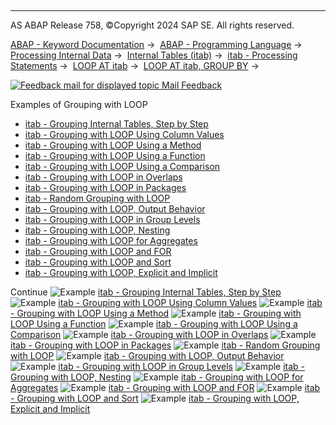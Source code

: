   

* * *

AS ABAP Release 758, ©Copyright 2024 SAP SE. All rights reserved.

[ABAP - Keyword Documentation](javascript:call_link\('abenabap.htm'\)) →  [ABAP - Programming Language](javascript:call_link\('abenabap_reference.htm'\)) →  [Processing Internal Data](javascript:call_link\('abenabap_data_working.htm'\)) →  [Internal Tables (itab)](javascript:call_link\('abenitab.htm'\)) →  [itab - Processing Statements](javascript:call_link\('abentable_processing_statements.htm'\)) →  [LOOP AT itab](javascript:call_link\('abaploop_at_itab_variants.htm'\)) →  [LOOP AT itab, GROUP BY](javascript:call_link\('abaploop_at_itab_group_by.htm'\)) → 

 [![](Mail.gif?object=Mail.gif "Feedback mail for displayed topic") Mail Feedback](mailto:f1_help@sap.com?subject=Feedback%20on%20ABAP%20Documentation&body=Document:%20Examples%20of%20Grouping%20with%20LOOP%2C%20ABENLOOP_GROUP_BY_ABEXAS%2C%20758%0D%0A%0D%0AError:%0D%0A%0D%0A%0D%0A%0D%0ASuggestion%20for%20improvement:)

Examples of Grouping with LOOP

-   [itab - Grouping Internal Tables, Step by Step](javascript:call_link\('abenloop_group_by_abexa.htm'\))
-   [itab - Grouping with LOOP Using Column Values](javascript:call_link\('abenloop_group_by_values_abexa.htm'\))
-   [itab - Grouping with LOOP Using a Method](javascript:call_link\('abenloop_group_by_method_abexa.htm'\))
-   [itab - Grouping with LOOP Using a Function](javascript:call_link\('abenloop_group_by_func_abexa.htm'\))
-   [itab - Grouping with LOOP Using a Comparison](javascript:call_link\('abenloop_group_by_comparison_abexa.htm'\))
-   [itab - Grouping with LOOP in Overlaps](javascript:call_link\('abenloop_group_by_overlap_abexa.htm'\))
-   [itab - Grouping with LOOP in Packages](javascript:call_link\('abenloop_group_by_packages_abexa.htm'\))
-   [itab - Random Grouping with LOOP](javascript:call_link\('abenloop_group_by_random_abexa.htm'\))
-   [itab - Grouping with LOOP, Output Behavior](javascript:call_link\('abenloop_at_group_abexa.htm'\))
-   [itab - Grouping with LOOP in Group Levels](javascript:call_link\('abenloop_group_by_levels_abexa.htm'\))
-   [itab - Grouping with LOOP, Nesting](javascript:call_link\('abenloop_group_by_lvls_nst_abexa.htm'\))
-   [itab - Grouping with LOOP for Aggregates](javascript:call_link\('abenloop_group_by_aggregates_abexa.htm'\))
-   [itab - Grouping with LOOP and FOR](javascript:call_link\('abenloop_group_by_for_abexa.htm'\))
-   [itab - Grouping with LOOP and Sort](javascript:call_link\('abenloop_group_by_sort_abexa.htm'\))
-   [itab - Grouping with LOOP, Explicit and Implicit](javascript:call_link\('abenloop_group_by_explicit_abexa.htm'\))

Continue
![Example](exa.gif "Example") [itab - Grouping Internal Tables, Step by Step](javascript:call_link\('abenloop_group_by_abexa.htm'\))
![Example](exa.gif "Example") [itab - Grouping with LOOP Using Column Values](javascript:call_link\('abenloop_group_by_values_abexa.htm'\))
![Example](exa.gif "Example") [itab - Grouping with LOOP Using a Method](javascript:call_link\('abenloop_group_by_method_abexa.htm'\))
![Example](exa.gif "Example") [itab - Grouping with LOOP Using a Function](javascript:call_link\('abenloop_group_by_func_abexa.htm'\))
![Example](exa.gif "Example") [itab - Grouping with LOOP Using a Comparison](javascript:call_link\('abenloop_group_by_comparison_abexa.htm'\))
![Example](exa.gif "Example") [itab - Grouping with LOOP in Overlaps](javascript:call_link\('abenloop_group_by_overlap_abexa.htm'\))
![Example](exa.gif "Example") [itab - Grouping with LOOP in Packages](javascript:call_link\('abenloop_group_by_packages_abexa.htm'\))
![Example](exa.gif "Example") [itab - Random Grouping with LOOP](javascript:call_link\('abenloop_group_by_random_abexa.htm'\))
![Example](exa.gif "Example") [itab - Grouping with LOOP, Output Behavior](javascript:call_link\('abenloop_at_group_abexa.htm'\))
![Example](exa.gif "Example") [itab - Grouping with LOOP in Group Levels](javascript:call_link\('abenloop_group_by_levels_abexa.htm'\))
![Example](exa.gif "Example") [itab - Grouping with LOOP, Nesting](javascript:call_link\('abenloop_group_by_lvls_nst_abexa.htm'\))
![Example](exa.gif "Example") [itab - Grouping with LOOP for Aggregates](javascript:call_link\('abenloop_group_by_aggregates_abexa.htm'\))
![Example](exa.gif "Example") [itab - Grouping with LOOP and FOR](javascript:call_link\('abenloop_group_by_for_abexa.htm'\))
![Example](exa.gif "Example") [itab - Grouping with LOOP and Sort](javascript:call_link\('abenloop_group_by_sort_abexa.htm'\))
![Example](exa.gif "Example") [itab - Grouping with LOOP, Explicit and Implicit](javascript:call_link\('abenloop_group_by_explicit_abexa.htm'\))